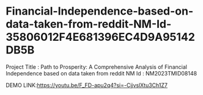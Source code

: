 # Financial-Independence-based-on-data-taken-from-reddit-NM-Id-35806012F4E681396EC4D9A95142DB5B
Project Title  :  Path to Prosperity: A Comprehensive Analysis of Financial Independence based on data taken from reddit  NM Id  :  NM2023TMID08148

DEMO LINK:https://youtu.be/F_FD-apu2q4?si=-CjjvslXtu3Ch1Z7

